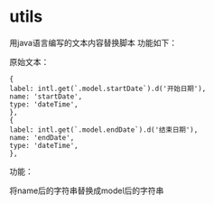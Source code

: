 # utils
用java语言编写的文本内容替换脚本
功能如下：

原始文本：

```
{
label: intl.get(`.model.startDate`).d('开始日期'),
name: 'startDate',
type: 'dateTime',
},
{
label: intl.get(`.model.endDate`).d('结束日期'),
name: 'endDate',
type: 'dateTime',
},
```

功能：

将name后的字符串替换成model后的字符串
